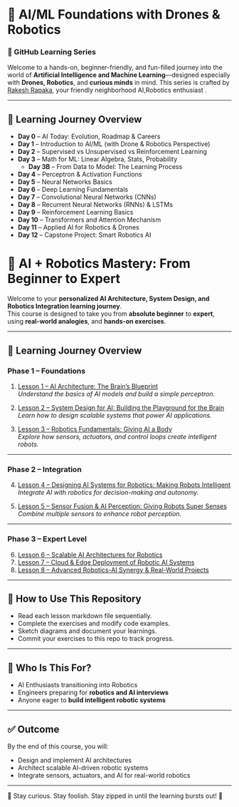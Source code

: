 # 🤖 AI/ML Foundations with Drones & Robotics  
### 📘 GitHub Learning Series  

Welcome to a hands-on, beginner-friendly, and fun-filled journey into the world of **Artificial Intelligence and Machine Learning**—designed especially with **Drones, Robotics**, and **curious minds** in mind. This series is crafted by [Rakesh Rapaka](https://www.linkedin.com/in/rakeshrapaka/), your friendly neighborhood AI,Robotics enthusiast .

---

## 📅 Learning Journey Overview


- **Day 0** – AI Today: Evolution, Roadmap & Careers  
- **Day 1** – Introduction to AI/ML (with Drone & Robotics Perspective)  
- **Day 2** – Supervised vs Unsupervised vs Reinforcement Learning  
- **Day 3** – Math for ML: Linear Algebra, Stats, Probability  
  - **Day 3B** – From Data to Model: The Learning Process  
- **Day 4** – Perceptron & Activation Functions  
- **Day 5** – Neural Networks Basics  
- **Day 6** – Deep Learning Fundamentals  
- **Day 7** – Convolutional Neural Networks (CNNs)  
- **Day 8** – Recurrent Neural Networks (RNNs) & LSTMs  
- **Day 9** – Reinforcement Learning Basics  
- **Day 10** – Transformers and Attention Mechanism  
- **Day 11** – Applied AI for Robotics & Drones  
- **Day 12** – Capstone Project: Smart Robotics AI

# 🚀 AI + Robotics Mastery: From Beginner to Expert

Welcome to your **personalized AI Architecture, System Design, and Robotics Integration learning journey**.  
This course is designed to take you from **absolute beginner** to **expert**, using  **real-world analogies**, and **hands-on exercises**.

---

## 📅 Learning Journey Overview

### **Phase 1 – Foundations**
1. [Lesson 1 – AI Architecture: The Brain’s Blueprint](/Lesson1/Lesson1_JusBegin.md)  
   *Understand the basics of AI models and build a simple perceptron.*

2. [Lesson 2 – System Design for AI: Building the Playground for the Brain](/Lesson2/SystemDesign_for_AI_Advance.md)  
   *Learn how to design scalable systems that power AI applications.*

3. [Lesson 3 – Robotics Fundamentals: Giving AI a Body](/Lesson3/Giving_AI_Body_Advance.md)  
   *Explore how sensors, actuators, and control loops create intelligent robots.*

---

### **Phase 2 – Integration**
4. [Lesson 4 – Designing AI Systems for Robotics: Making Robots Intelligent](/Lesson4/Designing_AI_Systems_for_Robotics_Advance.md)  
   *Integrate AI with robotics for decision-making and autonomy.*

5. [Lesson 5 – Sensor Fusion & AI Perception: Giving Robots Super Senses](/Lesson5/SensorFusion_And_AIPerception_Advance.md)  
   *Combine multiple sensors to enhance robot perception.*

---

### **Phase 3 – Expert Level** 
6. [Lesson 6 – Scalable AI Architectures for Robotics](/Lesson6/ScalableAI_Architectures_Robotics_Advance.md) 
7. [Lesson 7 – Cloud & Edge Deployment of Robotic AI Systems](/Lesson7/Cloud_And_EdgeDeployment_Robotic_AISystems_Advance.md)  
8. [Lesson 8 – Advanced Robotics-AI Synergy & Real-World Projects](/Lesson8/Obotics-AI_Synergy_Advance.md)  

---

## 🧠 How to Use This Repository
- Read each lesson markdown file sequentially.
- Complete the exercises and modify code examples.
- Sketch diagrams and document your learnings.
- Commit your exercises to this repo to track progress.

---

## 🎯 Who Is This For?
- AI Enthusiasts transitioning into Robotics  
- Engineers preparing for **robotics and AI interviews**  
- Anyone eager to **build intelligent robotic systems**

---

## ✅ Outcome
By the end of this course, you will:
- Design and implement AI architectures  
- Architect scalable AI-driven robotic systems  
- Integrate sensors, actuators, and AI for real-world robotics

---

🎯 Stay curious. Stay foolish. Stay zipped in until the learning bursts out! 🚀  
</details>



